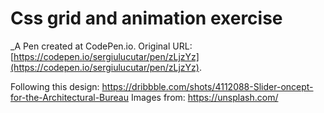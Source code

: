 # Css grid and animation exercise
 _A Pen created at CodePen.io. Original URL: [https://codepen.io/sergiulucutar/pen/zLjzYz](https://codepen.io/sergiulucutar/pen/zLjzYz).

 Following this design: https://dribbble.com/shots/4112088-Slider-oncept-for-the-Architectural-Bureau
Images from: https://unsplash.com/